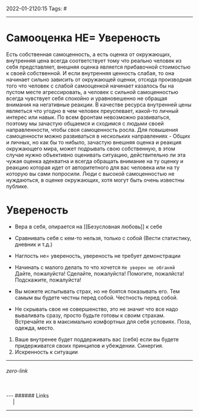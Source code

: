 2022-01-2120:15
Tags: #

---
# Самооценка НЕ= Увереность
Есть собственная самоценность, а есть оценка от окружающих, внутренняя цена всегда соответствует тому что реально человек из себя представляет, внешняя оценка является прибавочной стоимостью к своей собственной. И если внутренняя ценность слабая, то она начинает сильно зависить от окружающей оценки, отсюда производная того что человек с слабой самооценкой начинает казалось бы на пустом месте агрессировать, а человек с сильной самоценностью всегда чувствует себя спокойно и уравновешенно не обращая внимания на негативные реакции.
В качестве ресурса внутренней цены являеться что угодно в чем человек преуспевает, какой-то личный интерес или навык. По всем фронтам невозможно развиваться, поэтому мы зачастую общаемся и сходимся с людьми своей направленности, чтобы своя самоценность росла. Для повышения самоценности можно развиваться в нескольких направлениях - Общих и личных, но как бы то нибыло, зачастую внешняя оценка и реакция окружающего мира, может подрывать свою собственную, в этом случае нужно объективно оценивать ситуацию, действительно ли эта чужая оценка адекватна и всегда обращать внимание на ту оценку и реакцию которая идет от авторитетного для вас человека или на ту которую вы сами попросили. Люди с высокой самоценностью не нуждаються, в оценке окружающих, хотя могут быть очень известны публике.
</br>

# Увереность
- Вера в себя, опирается на [[Безусловная любовь]] к себе
- Сравнивать себя с кем-то нельзя, только с собой (Вести статистику, дневник и т.д.)
- Наглость не= увереность, увереность не требует демонстрации
- Начинать с малого делать то что хочется
`Не уверен не обганяй`
Дайте, пожалуйста! Сделайте, пожалуйста! Помогите, пожалйста! Подскажите, пожалуйста!  

- Вы можете испытывать страх, но не боятся показывать его. Тем самым вы будете честны перед собой. Честность перед собой. 
- Не скрывать свое не совершенство, это не значит что все надо вываливать сразу, просто будьте готовы к своим страхам. Встречайте их в максимально комфортных для себя условиях. Поза, одежда, место.

1. Ваше внутренее будет поддерживать вас (себя) если вы будете придерживатся своих принципов и убеждении. Синергия. 
2. Искренность к ситуации 

---
###### zero-link </br>

</br>
---
###### Links </br>
 &emsp; | &emsp; 


---